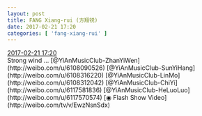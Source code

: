 ```yaml
---
layout: post
title: FANG Xiang-rui (方翔锐)
date: 2017-02-21 17:20
categories: [ 'fang-xiang-rui' ]
---
```


<div class="weibo-info">
  <a href="http://weibo.com/6117583008/EwzNsnSdx">2017-02-21 17:20</a>
</div>
Strong wind … [@YiAnMusicClub-ZhanYiWen](http://weibo.com/u/6108090526) [@YiAnMusicClub-SunYiHang](http://weibo.com/u/6108316220) [@YiAnMusicClub-LinMo](http://weibo.com/u/6108312042) [@YiAnMusicClub-ChiYi](http://weibo.com/u/6117581836) [@YiAnMusicClub-HeLuoLuo](http://weibo.com/u/6117570574) [◉ Flash Show Video](http://weibo.com/tv/v/EwzNsnSdx)

